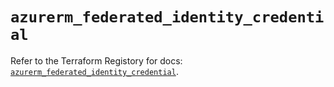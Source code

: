 # `azurerm_federated_identity_credential`

Refer to the Terraform Registory for docs: [`azurerm_federated_identity_credential`](https://registry.terraform.io/providers/hashicorp/azurerm/3.78.0/docs/resources/federated_identity_credential).
